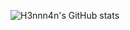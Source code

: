 ![H3nnn4n's GitHub stats](https://github-readme-stats.vercel.app/api?username=h3nnn4n&show_icons=true&theme=gruvbox&hide_border=true&count_private=true&show_icons=true)
